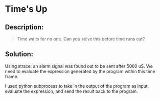 # Time's Up

## Description:

> Time waits for no one. Can you solve this before time runs out?

## Solution:

Using strace, an alarm signal was found out to be sent after 5000 uS. We need to evaluate the expression generated by the program within this time frame.

I used python subprocess to take in the output of the program as input, evaluate the expression, and send the result back to the program.

